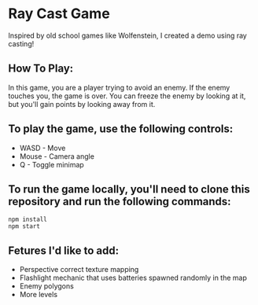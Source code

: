# Ray Cast Game
Inspired by old school games like Wolfenstein, I created a demo using ray casting!

## How To Play:
In this game, you are a player trying to avoid an enemy. If the enemy touches you, the game is over. You can freeze the enemy by looking at it, but you'll gain points by looking away from it.

## To play the game, use the following controls:

- WASD - Move </br>
- Mouse - Camera angle </br>
- Q - Toggle minimap </br>

## To run the game locally, you'll need to clone this repository and run the following commands:

``` mySQL
npm install
npm start
```

## Fetures I'd like to add:
- Perspective correct texture mapping
- Flashlight mechanic that uses batteries spawned randomly in the map
- Enemy polygons
- More levels
